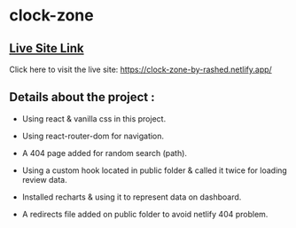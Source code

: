 # clock-zone

## [Live Site Link](https://clock-zone-by-rashed.netlify.app/)

Click here to visit the live site: https://clock-zone-by-rashed.netlify.app/

## Details about the project :

- Using react & vanilla css in this project.

- Using react-router-dom for navigation.

- A 404 page added for random search (path).

- Using a custom hook located in public folder & called it twice for loading review data.

- Installed recharts & using it to represent data on dashboard.

- A redirects file added on public folder to avoid netlify 404 problem.